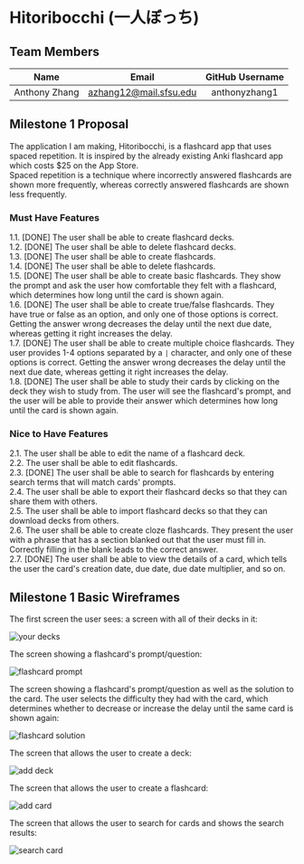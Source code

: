 # Hitoribocchi (一人ぼっち)

## Team Members
| Name          | Email                  | GitHub Username |
| :---:         | :---:                  | :---:           |
| Anthony Zhang | azhang12@mail.sfsu.edu | anthonyzhang1   |

## Milestone 1 Proposal
The application I am making, Hitoribocchi, is a flashcard app that uses spaced repetition. It is inspired by the already existing Anki flashcard app which costs $25 on the App Store.\
Spaced repetition is a technique where incorrectly answered flashcards are shown more frequently, whereas correctly answered flashcards are shown less frequently.

### Must Have Features
1.1. [DONE] The user shall be able to create flashcard decks.\
1.2. [DONE] The user shall be able to delete flashcard decks.\
1.3. [DONE] The user shall be able to create flashcards.\
1.4. [DONE] The user shall be able to delete flashcards.\
1.5. [DONE] The user shall be able to create basic flashcards. They show the prompt and ask the user how comfortable they felt with a flashcard, which determines how long until the card is shown again.\
1.6. [DONE] The user shall be able to create true/false flashcards. They have true or false as an option, and only one of those options is correct. Getting the answer wrong decreases the delay until the next due date, whereas getting it right increases the delay. \
1.7. [DONE] The user shall be able to create multiple choice flashcards. They user provides 1-4 options separated by a `|` character, and only one of these options is correct. Getting the answer wrong decreases the delay until the next due date, whereas getting it right increases the delay.\
1.8. [DONE] The user shall be able to study their cards by clicking on the deck they wish to study from. The user will see the flashcard's prompt, and the user will be able to provide their answer which determines how long until the card is shown again.

### Nice to Have Features
2.1. The user shall be able to edit the name of a flashcard deck.\
2.2. The user shall be able to edit flashcards.\
2.3. [DONE] The user shall be able to search for flashcards by entering search terms that will match cards' prompts.\
2.4. The user shall be able to export their flashcard decks so that they can share them with others.\
2.5. The user shall be able to import flashcard decks so that they can download decks from others.\
2.6. The user shall be able to create cloze flashcards. They present the user with a phrase that has a section blanked out that the user must fill in. Correctly filling in the blank leads to the correct answer.\
2.7. [DONE] The user shall be able to view the details of a card, which tells the user the card's creation date, due date, due date multiplier, and so on.

## Milestone 1 Basic Wireframes
The first screen the user sees: a screen with all of their decks in it:

![your decks](https://github.com/anthonyzhang1/CSC-680-Final-Project/blob/main/Milestones/Milestone%201/Basic%20Wireframes/Add%20Card.png)

The screen showing a flashcard's prompt/question:

![flashcard prompt](https://github.com/anthonyzhang1/CSC-680-Final-Project/blob/main/Milestones/Milestone%201/Basic%20Wireframes/Flashcard%20Question.png)

The screen showing a flashcard's prompt/question as well as the solution to the card. The user selects the difficulty they had with the card, which determines whether to decrease or increase the delay until the same card is shown again:

![flashcard solution](https://github.com/anthonyzhang1/CSC-680-Final-Project/blob/main/Milestones/Milestone%201/Basic%20Wireframes/Flashcard%20Answer.png)

The screen that allows the user to create a deck:

![add deck](https://github.com/anthonyzhang1/CSC-680-Final-Project/blob/main/Milestones/Milestone%201/Basic%20Wireframes/Add%20Deck.png)

The screen that allows the user to create a flashcard:

![add card](https://github.com/anthonyzhang1/CSC-680-Final-Project/blob/main/Milestones/Milestone%201/Basic%20Wireframes/Add%20Card.png)

The screen that allows the user to search for cards and shows the search results:

![search card](https://github.com/anthonyzhang1/CSC-680-Final-Project/blob/main/Milestones/Milestone%201/Basic%20Wireframes/Search%20Cards.png)
